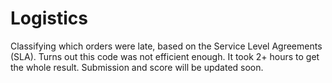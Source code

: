 # Logistics
Classifying which orders were late, based on the Service Level Agreements (SLA).
Turns out this code was not efficient enough. It took 2+ hours to get the whole result.
Submission and score will be updated soon.